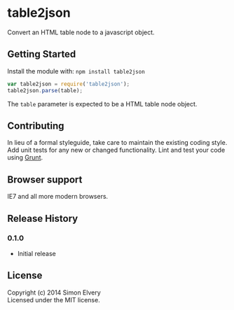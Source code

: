 # table2json

Convert an HTML table node to a javascript object.

## Getting Started
Install the module with: `npm install table2json`

```javascript
var table2json = require('table2json');
table2json.parse(table);
```

The `table` parameter is expected to be a HTML table node object.

## Contributing
In lieu of a formal styleguide, take care to maintain the existing coding style. Add unit tests for any new or changed functionality. Lint and test your code using [Grunt](http://gruntjs.com/).

## Browser support
IE7 and all more modern browsers.

## Release History

### 0.1.0
- Initial release

## License
Copyright (c) 2014 Simon Elvery  
Licensed under the MIT license.
